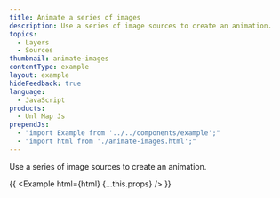 ```yaml
---
title: Animate a series of images
description: Use a series of image sources to create an animation.
topics:
  - Layers
  - Sources
thumbnail: animate-images
contentType: example
layout: example
hideFeedback: true
language:
  - JavaScript
products:
  - Unl Map Js
prependJs:
  - "import Example from '../../components/example';"
  - "import html from './animate-images.html';"
---
```


Use a series of image sources to create an animation.

{{ <Example html={html} {...this.props} /> }}
